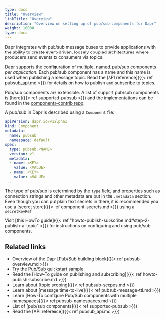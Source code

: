 ```yaml
---
type: docs
title: "Overview"
linkTitle: "Overview"
description: "Overview on setting up of pub/sub components for Dapr"
weight: 10000
type: docs
---
```


Dapr integrates with pub/sub message buses to provide applications with the ability to create event-driven, loosely coupled architectures where producers send events to consumers via topics. 

Dapr supports the configuration of multiple, named, pub/sub components *per application*. Each pub/sub component has a name and this name is used when publishing a message topic. Read the [API reference]({{< ref pubsub_api.md >}}) for details on how to publish and subscribe to topics.

Pub/sub components are extensible. A list of support pub/sub components is [here]({{< ref supported-pubsub >}}) and the implementations can be found in the [components-contrib repo](https://github.com/dapr/components-contrib).

A pub/sub in Dapr is described using a `Component` file:

```yaml
apiVersion: dapr.io/v1alpha1
kind: Component
metadata:
  name: pubsub
  namespace: default
spec:
  type: pubsub.<NAME>
  version: v1
  metadata:
  - name: <KEY>
    value: <VALUE>
  - name: <KEY>
    value: <VALUE>
...
```

The type of pub/sub is determined by the `type` field, and properties such as connection strings and other metadata are put in the `.metadata` section.
Even though you can put plain text secrets in there, it is recommended you use a [secret store]({{< ref component-secrets.md >}}) using a `secretKeyRef`

Visit [this HowTo guide]({{< ref "howto-publish-subscribe.md#step-2-publish-a-topic" >}}) for instructions on configuring and using pub/sub components.

## Related links
- Overview of the Dapr [Pub/Sub building block]({{< ref pubsub-overview.md >}})
- Try the [Pub/Sub quickstart sample](https://github.com/dapr/quickstarts/tree/master/pub-sub)
- Read the [How-To guide on publishing and subscribing]({{< ref howto-publish-subscribe.md >}})
- Learn about [topic scoping]({{< ref pubsub-scopes.md >}})
- Learn about [message time-to-live]({{< ref pubsub-message-ttl.md >}})
- Learn [How-To configure Pub/Sub components with multiple namespaces]({{< ref pubsub-namespaces.md >}})
- List of [pub/sub components]({{< ref supported-pubsub >}})
- Read the [API reference]({{< ref pubsub_api.md >}})

